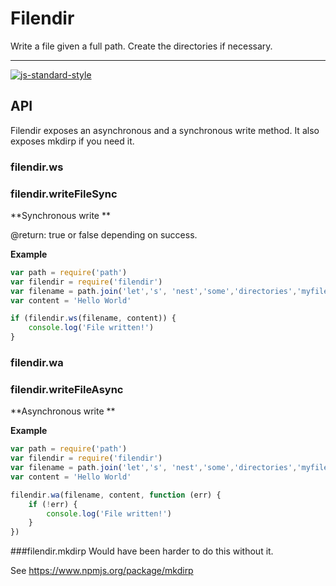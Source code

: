 Filendir
========
Write a file given a full path. Create the directories if necessary.

-----------

[![js-standard-style](https://img.shields.io/badge/code%20style-standard-brightgreen.svg?style=flat)](https://github.com/feross/standard)

API
----
Filendir exposes an asynchronous and a synchronous write method. It also exposes mkdirp if you need it.


### filendir.ws
### filendir.writeFileSync

**Synchronous write **

@return: true or false depending on success.

**Example**

```javascript
var path = require('path')
var filendir = require('filendir')
var filename = path.join('let','s', 'nest','some','directories','myfile.txt')
var content = 'Hello World'

if (filendir.ws(filename, content)) {
    console.log('File written!')
}
```


### filendir.wa
### filendir.writeFileAsync

**Asynchronous write **

**Example**

```javascript
var path = require('path')
var filendir = require('filendir')
var filename = path.join('let','s', 'nest','some','directories','myfile.txt')
var content = 'Hello World'

filendir.wa(filename, content, function (err) {
    if (!err) {
        console.log('File written!')
    }
})
```

###filendir.mkdirp
Would have been harder to do this without it.

See https://www.npmjs.org/package/mkdirp 
